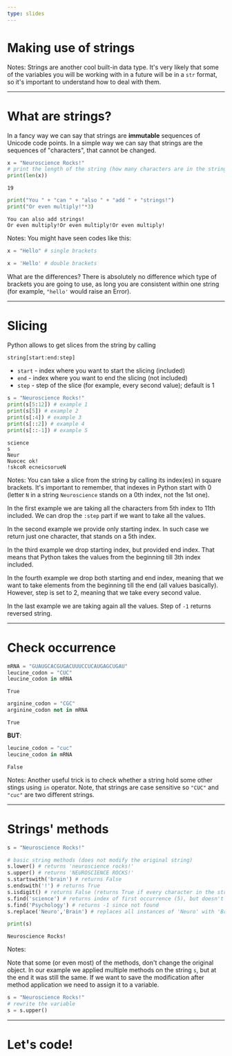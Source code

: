 ```yaml
---
type: slides
---
```


# Making use of strings

Notes: Strings are another cool built-in data type. It's very likely that some of the variables you will be working with in a future will be in a `str` format, so it's important to understand how to deal with them.

---

# What are strings?

In a fancy way we can say that strings are **immutable** sequences of Unicode code points. In a simple way we can say that strings are the sequences of "characters", that cannot be changed.

```python
x = "Neuroscience Rocks!"
# print the length of the string (how many characters are in the string)
print(len(x))
```

```out
19
```

```python
print("You " + "can " + "also " + "add " + "strings!")
print("Or even multiply!"*3)
```

```out
You can also add strings!
Or even multiply!Or even multiply!Or even multiply!
```

Notes: You might have seen codes like this:

```python
x = "Hello" # single brackets
```
```python
x = 'Hello' # double brackets
```

What are the differences? There is absolutely no difference which type of brackets you are going to use, as long you are consistent within one string (for example, `"hello'` would raise an Error).

---

# Slicing

Python allows to get slices from the string by calling

```python
string[start:end:step]
```

* `start` - index where you want to start the slicing (included)
* `end` - index where you want to end the slicing (not included)
* `step` - step of the slice (for example, every second value); default is 1

```python
s = "Neuroscience Rocks!"
print(s[5:12]) # example 1
print(s[5]) # example 2
print(s[:4]) # example 3
print(s[::2]) # example 4
print(s[::-1]) # example 5
```

```out
science
s
Neur
Nuocec ok!
!skcoR ecneicsorueN
```
Notes: You can take a slice from the string by calling its index(es) in square brackets. It's important to remember, that indexes in Python start with 0 (letter `N` in a string `Neuroscience` stands on a 0th index, not the 1st one).

In the first example we are taking all the characters from 5th index to 11th included. We can drop the `:step` part if we want to take all the values.

In the second example we provide only starting index. In such case we return just one character, that stands on a 5th index.

In the third example we drop starting index, but provided end index. That means that Python takes the values from the beginning till 3th index included.

In the fourth example we drop both starting and end index, meaning that we want to take elements from the beginning till the end (all values basically). However, step is set to 2, meaning that we take every second value.

In the last example we are taking again all the values. Step of `-1` returns reversed string.

---

# Check occurrence

```python
mRNA = "GUAUGCACGUGACUUUCCUCAUGAGCUGAU"
leucine_codon = "CUC"
leucine_codon in mRNA
```

```out
True
```

```python
arginine_codon = "CGC"
arginine_codon not in mRNA
```

```out
True
```

**BUT**:

```python
leucine_codon = "cuc"
leucine_codon in mRNA
```

```out
False
```

Notes: Another useful trick is to check whether a string hold some other stings using `in` operator. Note, that strings are case sensitive so `"CUC"` and `"cuc"` are two different strings.

---

# Strings' methods

```python
s = "Neuroscience Rocks!"

# basic string methods (does not modify the original string)
s.lower() # returns 'neuroscience rocks!'
s.upper() # returns 'NEUROSCIENCE ROCKS!'
s.startswith('brain') # returns False
s.endswith('!') # returns True
s.isdigit() # returns False (returns True if every character in the string is a digit)
s.find('science') # returns index of first occurrence (5), but doesn't support regex
s.find('Psychology') # returns -1 since not found
s.replace('Neuro','Brain') # replaces all instances of 'Neuro' with 'Brain'

print(s)
```

```out
Neuroscience Rocks!
```

Notes:

Note that some (or even most) of the methods, don't change the original object. In our example we applied multiple methods on the string `s`, but at the end it was still the same. If we want to save the modification after method application we need to assign it to a variable.

```python
s = "Neuroscience Rocks!"
# rewrite the variable
s = s.upper()
```

---

# Let's code!
